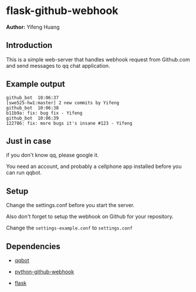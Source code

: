 # flask-github-webhook

**Author:** Yifeng Huang

## Introduction

This is a simple web-server that handles webhook request from Github.com and send messages to qq chat application.

## Example output

```
github_bot  10:06:37
[swe525-hw1:master] 2 new commits by Yifeng
github_bot  10:06:38
b11b9a: fix: bug fix - Yifeng
github_bot  10:06:39
122786: fix: more bugs it's insane #123 - Yifeng
```

## Just in case

if you don't know qq, please google it. 

You need an account, and probably a cellphone app installed before you can run qqbot.

## Setup

Change the settings.conf before you start the server.

Also don't forget to setup the webhook on Github for your repository.

Change the `settings-example.conf` to `settings.conf`

## Dependencies

- [qqbot](https://github.com/pandolia/qqbot)


- [python-github-webhook](https://github.com/bloomberg/python-github-webhook)


- [flask](https://github.com/pallets/flask)